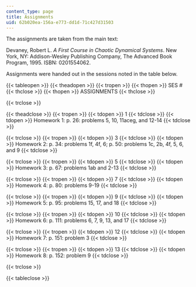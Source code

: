 ```yaml
---
content_type: page
title: Assignments
uid: 62b020ea-156a-e773-dd1d-71c427d31503
---
```


The assignments are taken from the main text:

Devaney, Robert L. _A First Course in Chaotic Dynamical Systems_. New York, NY: Addison-Wesley Publishing Company, The Advanced Book Program, 1995. ISBN: 0201554062.

Assignments were handed out in the sessions noted in the table below.

{{< tableopen >}}
{{< theadopen >}}
{{< tropen >}}
{{< thopen >}}
SES #
{{< thclose >}}
{{< thopen >}}
ASSIGNMENTS
{{< thclose >}}

{{< trclose >}}

{{< theadclose >}}
{{< tropen >}}
{{< tdopen >}}
1
{{< tdclose >}}
{{< tdopen >}}
Homework 1: p. 26: problems 5, 10, 11aceg, and 12-14
{{< tdclose >}}

{{< trclose >}}
{{< tropen >}}
{{< tdopen >}}
3
{{< tdclose >}}
{{< tdopen >}}
Homework 2: p. 34: problems 1f, 4f, 6; p. 50: problems 1c, 2b, 4f, 5, 6, and 9
{{< tdclose >}}

{{< trclose >}}
{{< tropen >}}
{{< tdopen >}}
5
{{< tdclose >}}
{{< tdopen >}}
Homework 3: p. 67: problems 1ab and 2-13
{{< tdclose >}}

{{< trclose >}}
{{< tropen >}}
{{< tdopen >}}
7
{{< tdclose >}}
{{< tdopen >}}
Homework 4: p. 80: problems 9-19
{{< tdclose >}}

{{< trclose >}}
{{< tropen >}}
{{< tdopen >}}
9
{{< tdclose >}}
{{< tdopen >}}
Homework 5: p. 95: problems 15, 17, and 18
{{< tdclose >}}

{{< trclose >}}
{{< tropen >}}
{{< tdopen >}}
10
{{< tdclose >}}
{{< tdopen >}}
Homework 6: p. 111: problems 6, 7, 9, 13, and 17
{{< tdclose >}}

{{< trclose >}}
{{< tropen >}}
{{< tdopen >}}
12
{{< tdclose >}}
{{< tdopen >}}
Homework 7: p. 151: problem 3
{{< tdclose >}}

{{< trclose >}}
{{< tropen >}}
{{< tdopen >}}
13
{{< tdclose >}}
{{< tdopen >}}
Homework 8: p. 152: problem 9
{{< tdclose >}}

{{< trclose >}}

{{< tableclose >}}
